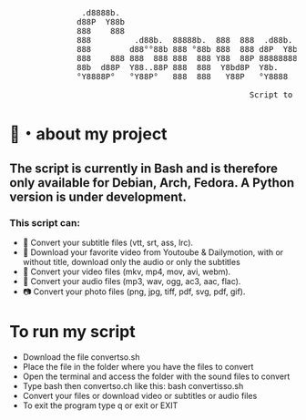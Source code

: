 <pre>    
               .d8888b.                                              888    d8b                            
              d88P  Y88b                                             888    Y8P                            
              888    888                                             888                                   
              888         .d88b.  88888b.  888  888  .d88b.  888d888 888888 888 .d8888b  .d8888b   .d88b.   
              888        d88°°88b 888 °88b 888  888 d8P  Y8b 888P°   888    888 88K      88K      d88°°88b  
              888    888 888  888 888  888 Y88  88P 88888888 888     888    888 °Y8888b. °Y8888b. 888  888  
              88b  d88P  Y88..88P 888  888  Y8bd8P  Y8b.     888     Y88b.  888      X88      X88 Y88..88P  
              °Y8888P°   °Y88P°   888  888   Y88P   °Y8888  888      °Y888 888  88888P° °88888P°   °Y88P°  

                                                  Script to convert files
</pre>

# 📃・about my project
## The script is currently in Bash and is therefore only available for Debian, Arch, Fedora. A Python version is under development.
### This script can:
- 🧾 Convert your subtitle files (vtt, srt, ass, lrc). 
- 🎥 Download your favorite video from Youtoube & Dailymotion, with or without title, download only the audio or only the subtitles
- 📼 Convert your video files (mkv, mp4, mov, avi, webm). 
- 🎵 Convert your audio files (mp3, wav, ogg, ac3, aac, flac).
- 📷 Convert your photo files (png, jpg, tiff, pdf, svg, pdf, gif).
# To run my script
- Download the file convertso.sh 
- Place the file in the folder where you have the files to convert
- Open the terminal and access the folder with the sound files to convert
- Type bash then convertso.ch like this: bash convertisso.sh
- Convert your files or download video or subtitles or audio files
- To exit the program type q or exit or EXIT
